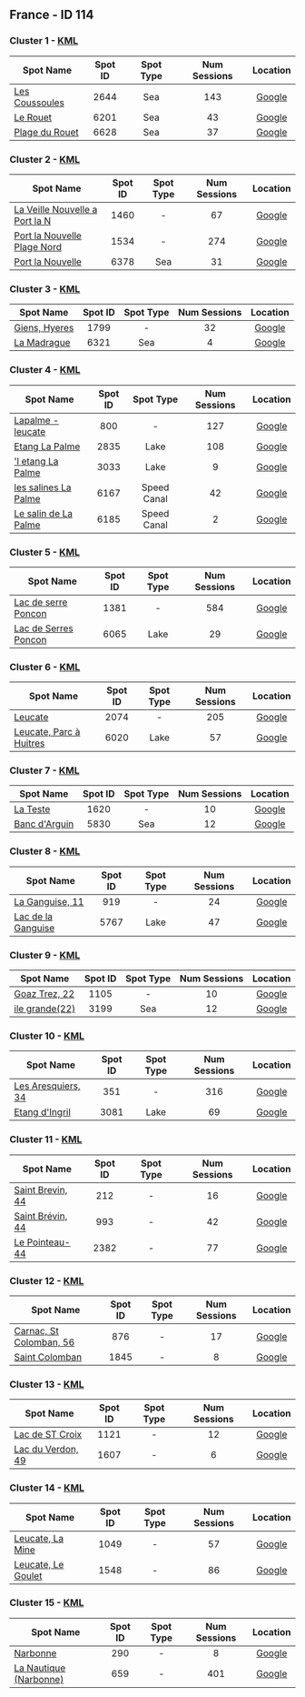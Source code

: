 ## France - ID 114

### Cluster 1 - [KML](114/1.kml)

| Spot Name | Spot ID | Spot Type | Num Sessions | Location |
| --------- | :-----: | :-------: | :----------: | :------: |
| [Les Coussoules](https://www.gps-speedsurfing.com/mygps.aspx?mnu=spotsearch&val=2644.md) | 2644 | Sea | 143| [Google](https://www.google.com/maps/search/?api=1&query=42.97157624,3.048555519)
| [Le Rouet](https://www.gps-speedsurfing.com/mygps.aspx?mnu=spotsearch&val=6201.md) | 6201 | Sea | 43| [Google](https://www.google.com/maps/search/?api=1&query=42.96956022,3.047621592)
| [Plage du Rouet](https://www.gps-speedsurfing.com/mygps.aspx?mnu=spotsearch&val=6628.md) | 6628 | Sea | 37| [Google](https://www.google.com/maps/search/?api=1&query=42.97217469,3.048254968)

### Cluster 2 - [KML](114/2.kml)

| Spot Name | Spot ID | Spot Type | Num Sessions | Location |
| --------- | :-----: | :-------: | :----------: | :------: |
| [La Veille Nouvelle a Port la N](https://www.gps-speedsurfing.com/mygps.aspx?mnu=spotsearch&val=1460.md) | 1460 | - | 67| [Google](https://www.google.com/maps/search/?api=1&query=43.04536415,3.080497066)
| [Port la Nouvelle Plage Nord](https://www.gps-speedsurfing.com/mygps.aspx?mnu=spotsearch&val=1534.md) | 1534 | - | 274| [Google](https://www.google.com/maps/search/?api=1&query=43.04406924,3.078562238)
| [Port la Nouvelle](https://www.gps-speedsurfing.com/mygps.aspx?mnu=spotsearch&val=6378.md) | 6378 | Sea | 31| [Google](https://www.google.com/maps/search/?api=1&query=43.04281921,3.080570098)

### Cluster 3 - [KML](114/3.kml)

| Spot Name | Spot ID | Spot Type | Num Sessions | Location |
| --------- | :-----: | :-------: | :----------: | :------: |
| [Giens, Hyeres](https://www.gps-speedsurfing.com/mygps.aspx?mnu=spotsearch&val=1799.md) | 1799 | - | 32| [Google](https://www.google.com/maps/search/?api=1&query=43.05698173,6.123619502)
| [La Madrague](https://www.gps-speedsurfing.com/mygps.aspx?mnu=spotsearch&val=6321.md) | 6321 | Sea | 4| [Google](https://www.google.com/maps/search/?api=1&query=43.05701687,6.127660385)

### Cluster 4 - [KML](114/4.kml)

| Spot Name | Spot ID | Spot Type | Num Sessions | Location |
| --------- | :-----: | :-------: | :----------: | :------: |
| [Lapalme - leucate](https://www.gps-speedsurfing.com/mygps.aspx?mnu=spotsearch&val=800.md) | 800 | - | 127| [Google](https://www.google.com/maps/search/?api=1&query=42.96528128,3.007779591)
| [Etang La Palme](https://www.gps-speedsurfing.com/mygps.aspx?mnu=spotsearch&val=2835.md) | 2835 | Lake | 108| [Google](https://www.google.com/maps/search/?api=1&query=42.96739461,3.016201152)
| ['l etang La Palme](https://www.gps-speedsurfing.com/mygps.aspx?mnu=spotsearch&val=3033.md) | 3033 | Lake | 9| [Google](https://www.google.com/maps/search/?api=1&query=42.97044855,3.01457655)
| [les salines La Palme](https://www.gps-speedsurfing.com/mygps.aspx?mnu=spotsearch&val=6167.md) | 6167 | Speed Canal | 42| [Google](https://www.google.com/maps/search/?api=1&query=42.96693221,3.021794985)
| [Le salin de La Palme](https://www.gps-speedsurfing.com/mygps.aspx?mnu=spotsearch&val=6185.md) | 6185 | Speed Canal | 2| [Google](https://www.google.com/maps/search/?api=1&query=42.96898708,3.022301397)

### Cluster 5 - [KML](114/5.kml)

| Spot Name | Spot ID | Spot Type | Num Sessions | Location |
| --------- | :-----: | :-------: | :----------: | :------: |
| [Lac de serre Poncon](https://www.gps-speedsurfing.com/mygps.aspx?mnu=spotsearch&val=1381.md) | 1381 | - | 584| [Google](https://www.google.com/maps/search/?api=1&query=44.53506078,6.425838985)
| [Lac de Serres Poncon](https://www.gps-speedsurfing.com/mygps.aspx?mnu=spotsearch&val=6065.md) | 6065 | Lake | 29| [Google](https://www.google.com/maps/search/?api=1&query=44.53731028,6.433295665)

### Cluster 6 - [KML](114/6.kml)

| Spot Name | Spot ID | Spot Type | Num Sessions | Location |
| --------- | :-----: | :-------: | :----------: | :------: |
| [Leucate](https://www.gps-speedsurfing.com/mygps.aspx?mnu=spotsearch&val=2074.md) | 2074 | - | 205| [Google](https://www.google.com/maps/search/?api=1&query=42.87359469,3.035049894)
| [Leucate, Parc à Huitres](https://www.gps-speedsurfing.com/mygps.aspx?mnu=spotsearch&val=6020.md) | 6020 | Lake | 57| [Google](https://www.google.com/maps/search/?api=1&query=42.87614273,3.030062756)

### Cluster 7 - [KML](114/7.kml)

| Spot Name | Spot ID | Spot Type | Num Sessions | Location |
| --------- | :-----: | :-------: | :----------: | :------: |
| [La Teste](https://www.gps-speedsurfing.com/mygps.aspx?mnu=spotsearch&val=1620.md) | 1620 | - | 10| [Google](https://www.google.com/maps/search/?api=1&query=44.56132004,-1.24618359)
| [Banc d'Arguin](https://www.gps-speedsurfing.com/mygps.aspx?mnu=spotsearch&val=5830.md) | 5830 | Sea | 12| [Google](https://www.google.com/maps/search/?api=1&query=44.5628733,-1.245205086)

### Cluster 8 - [KML](114/8.kml)

| Spot Name | Spot ID | Spot Type | Num Sessions | Location |
| --------- | :-----: | :-------: | :----------: | :------: |
| [La Ganguise, 11](https://www.gps-speedsurfing.com/mygps.aspx?mnu=spotsearch&val=919.md) | 919 | - | 24| [Google](https://www.google.com/maps/search/?api=1&query=43.3263005,1.7931719)
| [Lac de la Ganguise](https://www.gps-speedsurfing.com/mygps.aspx?mnu=spotsearch&val=5767.md) | 5767 | Lake | 47| [Google](https://www.google.com/maps/search/?api=1&query=43.32456833,1.795994752)

### Cluster 9 - [KML](114/9.kml)

| Spot Name | Spot ID | Spot Type | Num Sessions | Location |
| --------- | :-----: | :-------: | :----------: | :------: |
| [Goaz Trez, 22](https://www.gps-speedsurfing.com/mygps.aspx?mnu=spotsearch&val=1105.md) | 1105 | - | 10| [Google](https://www.google.com/maps/search/?api=1&query=48.7909085,-3.585154)
| [ile grande(22)](https://www.gps-speedsurfing.com/mygps.aspx?mnu=spotsearch&val=3199.md) | 3199 | Sea | 12| [Google](https://www.google.com/maps/search/?api=1&query=48.79281192,-3.574208731)

### Cluster 10 - [KML](114/10.kml)

| Spot Name | Spot ID | Spot Type | Num Sessions | Location |
| --------- | :-----: | :-------: | :----------: | :------: |
| [Les Aresquiers, 34](https://www.gps-speedsurfing.com/mygps.aspx?mnu=spotsearch&val=351.md) | 351 | - | 316| [Google](https://www.google.com/maps/search/?api=1&query=43.44524001,3.788344074)
| [Etang d'Ingril](https://www.gps-speedsurfing.com/mygps.aspx?mnu=spotsearch&val=3081.md) | 3081 | Lake | 69| [Google](https://www.google.com/maps/search/?api=1&query=43.44418713,3.785102192)

### Cluster 11 - [KML](114/11.kml)

| Spot Name | Spot ID | Spot Type | Num Sessions | Location |
| --------- | :-----: | :-------: | :----------: | :------: |
| [Saint Brevin, 44](https://www.gps-speedsurfing.com/mygps.aspx?mnu=spotsearch&val=212.md) | 212 | - | 16| [Google](https://www.google.com/maps/search/?api=1&query=47.228555,-2.183042456)
| [Saint Brévin, 44](https://www.gps-speedsurfing.com/mygps.aspx?mnu=spotsearch&val=993.md) | 993 | - | 42| [Google](https://www.google.com/maps/search/?api=1&query=47.2310157,-2.1836632)
| [Le Pointeau-44](https://www.gps-speedsurfing.com/mygps.aspx?mnu=spotsearch&val=2382.md) | 2382 | - | 77| [Google](https://www.google.com/maps/search/?api=1&query=47.23142453,-2.182995969)

### Cluster 12 - [KML](114/12.kml)

| Spot Name | Spot ID | Spot Type | Num Sessions | Location |
| --------- | :-----: | :-------: | :----------: | :------: |
| [Carnac, St Colomban, 56](https://www.gps-speedsurfing.com/mygps.aspx?mnu=spotsearch&val=876.md) | 876 | - | 17| [Google](https://www.google.com/maps/search/?api=1&query=47.56724251,-3.103446054)
| [Saint Colomban](https://www.gps-speedsurfing.com/mygps.aspx?mnu=spotsearch&val=1845.md) | 1845 | - | 8| [Google](https://www.google.com/maps/search/?api=1&query=47.56102575,-3.09882695)

### Cluster 13 - [KML](114/13.kml)

| Spot Name | Spot ID | Spot Type | Num Sessions | Location |
| --------- | :-----: | :-------: | :----------: | :------: |
| [Lac de ST Croix](https://www.gps-speedsurfing.com/mygps.aspx?mnu=spotsearch&val=1121.md) | 1121 | - | 12| [Google](https://www.google.com/maps/search/?api=1&query=43.77273317,6.196426244)
| [Lac du Verdon, 49](https://www.gps-speedsurfing.com/mygps.aspx?mnu=spotsearch&val=1607.md) | 1607 | - | 6| [Google](https://www.google.com/maps/search/?api=1&query=43.773501,6.204173)

### Cluster 14 - [KML](114/14.kml)

| Spot Name | Spot ID | Spot Type | Num Sessions | Location |
| --------- | :-----: | :-------: | :----------: | :------: |
| [Leucate, La Mine](https://www.gps-speedsurfing.com/mygps.aspx?mnu=spotsearch&val=1049.md) | 1049 | - | 57| [Google](https://www.google.com/maps/search/?api=1&query=42.90909899,3.008104983)
| [Leucate, Le Goulet](https://www.gps-speedsurfing.com/mygps.aspx?mnu=spotsearch&val=1548.md) | 1548 | - | 86| [Google](https://www.google.com/maps/search/?api=1&query=42.90614921,3.013598241)

### Cluster 15 - [KML](114/15.kml)

| Spot Name | Spot ID | Spot Type | Num Sessions | Location |
| --------- | :-----: | :-------: | :----------: | :------: |
| [Narbonne](https://www.gps-speedsurfing.com/mygps.aspx?mnu=spotsearch&val=290.md) | 290 | - | 8| [Google](https://www.google.com/maps/search/?api=1&query=43.13355805,2.99753825)
| [La Nautique (Narbonne)](https://www.gps-speedsurfing.com/mygps.aspx?mnu=spotsearch&val=659.md) | 659 | - | 401| [Google](https://www.google.com/maps/search/?api=1&query=43.13551606,3.005256254)

